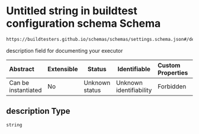 # Untitled string in buildtest configuration schema Schema

```txt
https://buildtesters.github.io/schemas/schemas/settings.schema.json#/definitions/local/properties/description
```

description field for documenting your executor


| Abstract            | Extensible | Status         | Identifiable            | Custom Properties | Additional Properties | Access Restrictions | Defined In                                                                   |
| :------------------ | ---------- | -------------- | ----------------------- | :---------------- | --------------------- | ------------------- | ---------------------------------------------------------------------------- |
| Can be instantiated | No         | Unknown status | Unknown identifiability | Forbidden         | Allowed               | none                | [settings.schema.json\*](../out/settings.schema.json "open original schema") |

## description Type

`string`
